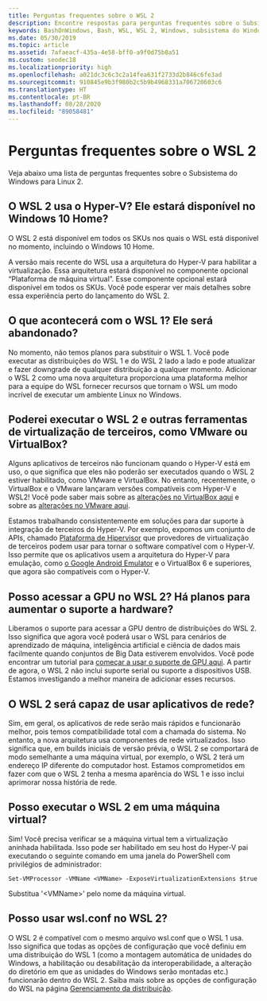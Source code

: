 ```yaml
---
title: Perguntas frequentes sobre o WSL 2
description: Encontre respostas para perguntas frequentes sobre o Subsistema do Windows para Linux 2, como 'Posso executar o WSL 2 em uma máquina virtual?'.
keywords: BashOnWindows, Bash, WSL, WSL 2, Windows, subsistema do Windows para Linux, subsistema do Windows, Ubuntu, Debian, Suse, Windows 10, instalar
ms.date: 05/30/2019
ms.topic: article
ms.assetid: 7afaeacf-435a-4e58-bff0-a9f0d75b8a51
ms.custom: seodec18
ms.localizationpriority: high
ms.openlocfilehash: a021dc3c6c3c2a14fea631f2733d2b846c6fe3ad
ms.sourcegitcommit: 910845e9b3f980b2c5b9b4968331a706720603c6
ms.translationtype: HT
ms.contentlocale: pt-BR
ms.lasthandoff: 08/28/2020
ms.locfileid: "89058481"
---
```

# <a name="wsl-2-faqs"></a>Perguntas frequentes sobre o WSL 2

Veja abaixo uma lista de perguntas frequentes sobre o Subsistema do Windows para Linux 2.

## <a name="does-wsl-2-use-hyper-v-will-it-be-available-on-windows-10-home"></a>O WSL 2 usa o Hyper-V? Ele estará disponível no Windows 10 Home?

O WSL 2 está disponível em todos os SKUs nos quais o WSL está disponível no momento, incluindo o Windows 10 Home.

A versão mais recente do WSL usa a arquitetura do Hyper-V para habilitar a virtualização. Essa arquitetura estará disponível no componente opcional “Plataforma de máquina virtual”. Esse componente opcional estará disponível em todos os SKUs. Você pode esperar ver mais detalhes sobre essa experiência perto do lançamento do WSL 2.

## <a name="what-will-happen-to-wsl-1-will-it-be-abandoned"></a>O que acontecerá com o WSL 1? Ele será abandonado?

No momento, não temos planos para substituir o WSL 1. Você pode executar as distribuições do WSL 1 e do WSL 2 lado a lado e pode atualizar e fazer downgrade de qualquer distribuição a qualquer momento. Adicionar o WSL 2 como uma nova arquitetura proporciona uma plataforma melhor para a equipe do WSL fornecer recursos que tornam o WSL um modo incrível de executar um ambiente Linux no Windows.

## <a name="will-i-be-able-to-run-wsl-2-and-other-3rd-party-virtualization-tools-such-as-vmware-or-virtualbox"></a>Poderei executar o WSL 2 e outras ferramentas de virtualização de terceiros, como VMware ou VirtualBox?

Alguns aplicativos de terceiros não funcionam quando o Hyper-V está em uso, o que significa que eles não poderão ser executados quando o WSL 2 estiver habilitado, como VMware e VirtualBox. No entanto, recentemente, o VirtualBox e o VMware lançaram versões compatíveis com Hyper-V e WSL2! Você pode saber mais sobre as [alterações no VirtualBox aqui][1] e sobre as [alterações no VMware aqui][4].

Estamos trabalhando consistentemente em soluções para dar suporte à integração de terceiros do Hyper-V. Por exemplo, expomos um conjunto de APIs, chamado [Plataforma de Hipervisor][2] que provedores de virtualização de terceiros podem usar para tornar o software compatível com o Hyper-V. Isso permite que os aplicativos usem a arquitetura do Hyper-V para emulação, como [o Google Android Emulator][3] e o VirtualBox 6 e superiores, que agora são compatíveis com o Hyper-V.

## <a name="can-i-access-the-gpu-in-wsl-2-are-there-plans-to-increase-hardware-support"></a>Posso acessar a GPU no WSL 2? Há planos para aumentar o suporte a hardware?

Liberamos o suporte para acessar a GPU dentro de distribuições do WSL 2. Isso significa que agora você poderá usar o WSL para cenários de aprendizado de máquina, inteligência artificial e ciência de dados mais facilmente quando conjuntos de Big Data estiverem envolvidos. Você pode encontrar um tutorial para [começar a usar o suporte de GPU aqui](./tutorials/gpu-compute). A partir de agora, o WSL 2 não inclui suporte serial ou suporte a dispositivos USB. Estamos investigando a melhor maneira de adicionar esses recursos.

## <a name="will-wsl-2-be-able-to-use-networking-applications"></a>O WSL 2 será capaz de usar aplicativos de rede?

Sim, em geral, os aplicativos de rede serão mais rápidos e funcionarão melhor, pois temos compatibilidade total com a chamada do sistema. No entanto, a nova arquitetura usa componentes de rede virtualizados. Isso significa que, em builds iniciais de versão prévia, o WSL 2 se comportará de modo semelhante a uma máquina virtual, por exemplo, o WSL 2 terá um endereço IP diferente do computador host. Estamos comprometidos em fazer com que o WSL 2 tenha a mesma aparência do WSL 1 e isso inclui aprimorar nossa história de rede. 

## <a name="can-i-run-wsl-2-in-a-virtual-machine"></a>Posso executar o WSL 2 em uma máquina virtual?

Sim! Você precisa verificar se a máquina virtual tem a virtualização aninhada habilitada. Isso pode ser habilitado em seu host do Hyper-V pai executando o seguinte comando em uma janela do PowerShell com privilégios de administrador:

`Set-VMProcessor -VMName <VMName> -ExposeVirtualizationExtensions $true`

Substitua '&lt;VMName&gt;' pelo nome da máquina virtual.

## <a name="can-i-use-wslconf-in-wsl-2"></a>Posso usar wsl.conf no WSL 2?

O WSL 2 é compatível com o mesmo arquivo wsl.conf que o WSL 1 usa. Isso significa que todas as opções de configuração que você definiu em uma distribuição do WSL 1 (como a montagem automática de unidades do Windows, a habilitação ou desabilitação da interoperabilidade, a alteração do diretório em que as unidades do Windows serão montadas etc.) funcionarão dentro do WSL 2. Saiba mais sobre as opções de configuração do WSL na página [Gerenciamento da distribuição](./wsl-config.md).

 [1]: https://www.virtualbox.org/wiki/Changelog-6.0
 [2]: https://docs.microsoft.com/virtualization/api/
 [3]: https://devblogs.microsoft.com/visualstudio/hyper-v-android-emulator-support/
 [4]: https://blogs.vmware.com/workstation/2020/01/vmware-workstation-tech-preview-20h1.html
